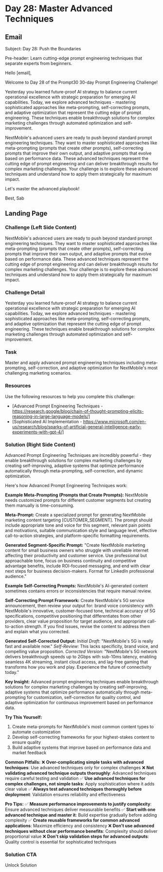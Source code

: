 # Day 28: Master Advanced Techniques

## Email
Subject: Day 28: Push the Boundaries

Pre-header: Learn cutting-edge prompt engineering techniques that separate experts from beginners.

Hello [email],

Welcome to Day 28 of the Prompt30 30-day Prompt Engineering Challenge!

Yesterday you learned future-proof AI strategy to balance current operational excellence with strategic preparation for emerging AI capabilities. Today, we explore advanced techniques - mastering sophisticated approaches like meta-prompting, self-correcting prompts, and adaptive optimization that represent the cutting edge of prompt engineering. These techniques enable breakthrough solutions for complex marketing challenges through automated optimization and self-improvement.

NextMobile's advanced users are ready to push beyond standard prompt engineering techniques. They want to master sophisticated approaches like meta-prompting (prompts that create other prompts), self-correcting prompts that improve their own output, and adaptive prompts that evolve based on performance data. These advanced techniques represent the cutting edge of prompt engineering and can deliver breakthrough results for complex marketing challenges. Your challenge is to explore these advanced techniques and understand how to apply them strategically for maximum impact.

Let's master the advanced playbook!

Best, Sab

## Landing Page

### Challenge (Left Side Content)
NextMobile's advanced users are ready to push beyond standard prompt engineering techniques. They want to master sophisticated approaches like meta-prompting (prompts that create other prompts), self-correcting prompts that improve their own output, and adaptive prompts that evolve based on performance data. These advanced techniques represent the cutting edge of prompt engineering and can deliver breakthrough results for complex marketing challenges. Your challenge is to explore these advanced techniques and understand how to apply them strategically for maximum impact.

### Challenge Detail
Yesterday you learned future-proof AI strategy to balance current operational excellence with strategic preparation for emerging AI capabilities. Today, we explore advanced techniques - mastering sophisticated approaches like meta-prompting, self-correcting prompts, and adaptive optimization that represent the cutting edge of prompt engineering. These techniques enable breakthrough solutions for complex marketing challenges through automated optimization and self-improvement.

### Task
Master and apply advanced prompt engineering techniques including meta-prompting, self-correction, and adaptive optimization for NextMobile's most challenging marketing scenarios.

### Resources
Use the following resources to help you complete this challenge:
- [Advanced Prompt Engineering Techniques - https://research.google/blog/chain-of-thought-prompting-elicits-reasoning-in-large-language-models/]
- [Sophisticated AI Implementation - https://www.microsoft.com/en-us/research/blog/sparks-of-artificial-general-intelligence-early-experiments-with-gpt-4/]

### Solution (Right Side Content)
Advanced Prompt Engineering Techniques are incredibly powerful - they enable breakthrough solutions for complex marketing challenges by creating self-improving, adaptive systems that optimize performance automatically through meta-prompting, self-correction, and dynamic optimization.

Here's how Advanced Prompt Engineering Techniques work:

**Example Meta-Prompting (Prompts that Create Prompts):**
NextMobile needs customized prompts for different customer segments but creating them manually is time-consuming.

**Meta-Prompt:**
Create a specialized prompt for generating NextMobile marketing content targeting [CUSTOMER_SEGMENT]. The prompt should include appropriate tone and voice for this segment, relevant pain points and motivations, suitable communication style and language level, effective call-to-action strategies, and platform-specific formatting requirements.

**Generated Segment-Specific Prompt:**
"Create NextMobile marketing content for small business owners who struggle with unreliable internet affecting their productivity and customer service. Use professional but approachable tone, focus on business continuity and competitive advantage benefits, include ROI-focused messaging, and end with clear next steps for business decision-makers. Format for LinkedIn professional audience."

**Example Self-Correcting Prompts:**
NextMobile's AI-generated content sometimes contains errors or inconsistencies that require manual review.

**Self-Correcting Prompt Framework:**
Create NextMobile's 5G service announcement, then review your output for: brand voice consistency with NextMobile's innovative, customer-focused tone, technical accuracy of 5G specifications, competitive positioning that differentiates from other providers, clear value proposition for target audience, and appropriate call-to-action strength. If you find issues, revise the content to address them and explain what you corrected.

**Generated Self-Corrected Output:**
*Initial Draft:* "NextMobile's 5G is really fast and available now."
*Self-Review:* This lacks specificity, brand voice, and compelling value proposition.
*Corrected Version:* "NextMobile's 5G network delivers breakthrough speeds up to 2Gbps with sub-10ms latency, enabling seamless 4K streaming, instant cloud access, and lag-free gaming that transforms how you work and play. Experience the future of connectivity today."

**Key Insight:**
Advanced prompt engineering techniques enable breakthrough solutions for complex marketing challenges by creating self-improving, adaptive systems that optimize performance automatically through meta-prompting for customization, self-correction for quality control, and adaptive optimization for continuous improvement based on performance data.

**Try This Yourself:**
1. Create meta-prompts for NextMobile's most common content types to automate customization
2. Develop self-correcting frameworks for your highest-stakes content to ensure quality
3. Build adaptive systems that improve based on performance data and market feedback

**Common Pitfalls:**
❌ **Over-complicating simple tasks with advanced techniques**: Use advanced techniques only for complex challenges
❌ **Not validating advanced technique outputs thoroughly**: Advanced techniques require careful testing and validation
✅ **Use advanced techniques for complex challenges, not simple tasks**: Apply sophistication where it adds clear value
✅ **Always test advanced techniques thoroughly before deployment**: Validation ensures reliability and effectiveness

**Pro Tips:**
✅ **Measure performance improvements to justify complexity**: Ensure advanced techniques deliver measurable benefits
✅ **Start with one advanced technique and master it**: Build expertise gradually before adding complexity
✅ **Create reusable frameworks for common advanced applications**: Maximize efficiency and consistency
❌ **Don't use advanced techniques without clear performance benefits**: Complexity should deliver proportional value
❌ **Don't skip validation steps for advanced outputs**: Quality control is essential for sophisticated techniques

### Solution CTA
Unlock Solution 